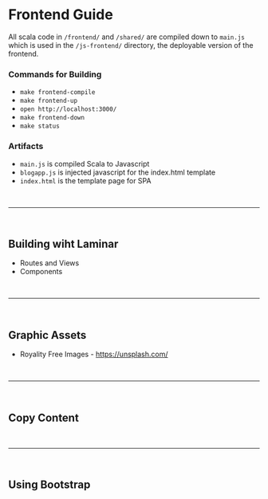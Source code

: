 # Frontend Guide

All scala code in `/frontend/` and `/shared/` are compiled down to `main.js` which is used in the `/js-frontend/` directory, the deployable version of the frontend.

### Commands for Building
- `make frontend-compile`
- `make frontend-up`
- `open http://localhost:3000/`
- `make frontend-down`
- `make status` 

### Artifacts
- `main.js` is compiled Scala to Javascript
- `blogapp.js` is injected javascript for the index.html template
- `index.html` is the template page for SPA

<br><hr><br>

## Building wiht Laminar 
- Routes and Views
- Components



<br><hr><br>

## Graphic Assets
- Royality Free Images - https://unsplash.com/ 

<br><hr><br>

## Copy Content

<br><hr><br>

## Using Bootstrap

